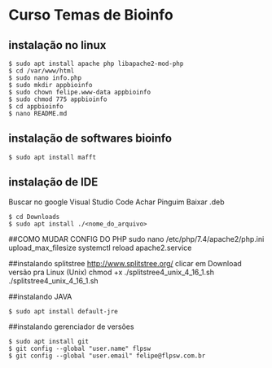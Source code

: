 # Curso Temas de Bioinfo

## instalação no linux
```
$ sudo apt install apache php libapache2-mod-php
$ cd /var/www/html
$ sudo nano info.php
$ sudo mkdir appbioinfo
$ sudo chown felipe.www-data appbioinfo
$ sudo chmod 775 appbioinfo
$ cd appbioinfo
$ nano README.md
```

## instalação de softwares bioinfo
```
$ sudo apt install mafft
```

## instalação de IDE
Buscar no google Visual Studio Code
Achar Pinguim
Baixar .deb
```
$ cd Downloads
$ sudo apt install ./<nome_do_arquivo>
```


##COMO MUDAR CONFIG DO PHP
sudo nano /etc/php/7.4/apache2/php.ini
upload_max_filesize
systemctl reload apache2.service


##instalando splitstree
http://www.splitstree.org/
clicar em Download
versão pra Linux (Unix)
chmod +x ./splitstree4_unix_4_16_1.sh
./splitstree4_unix_4_16_1.sh

##instalando JAVA
```
$ sudo apt install default-jre
``` 

##instalando gerenciador de versões
```
$ sudo apt install git
$ git config --global "user.name" flpsw
$ git config --global "user.email" felipe@flpsw.com.br
``` 



